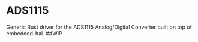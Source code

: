 # ADS1115
Generic Rust driver for the ADS1115 Analog/Digital Converter built on top of embedded-hal.
##WIP
